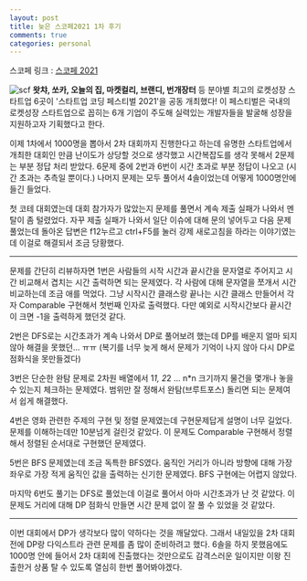 ```yaml
---
layout: post
title: 늦은 스코페2021 1차 후기
comments: true 
categories: personal
---
```


스코페 링크 : [스코페 2021](https://scofe2021.goorm.io/assessment/25665/startup-coding-festival-2021)

![scf](https://statics.goorm.io/scofe2021/scofe_RP_web_210224_goorm_1.jpg)
**왓챠, 쏘카, 오늘의 집, 마켓컬리, 브랜디, 번개장터** 등 분야별 최고의 로켓성장 스타트업 6곳이 '스타트업 코딩 페스티벌 2021'을 공동 개최했다! 이 페스티벌은 국내의 로켓성장 스타트업으로 꼽히는 6개 기업이 주도해 실력있는 개발자들을 발굴해 성장을 지원하고자 기획했다고 한다.

이제 1차에서 1000명을 뽑아서 2차 대회까지 진행한다고 하는데 유명한 스타트업에서 개최한 대회인 만큼 난이도가 상당할 것으로 생각했고 시간복잡도를 생각 못해서 2문제는 부분 정답 처리 받았다.
6문제 중에 2번과 6번이 시간 초과로 부분 정답이 나오고 (시간 초과는 추측일 뿐이다.)
나머지 문제는 모두 풀어서 4솔이었는데 어떻게 1000명안에 들긴 들었다.

첫 코테 대회였는데 대회 참가자가 많았는지 문제를 풀면서 계속 제출 실패가 나와서 멘탈이 좀 털렸었다. 
자꾸 제출 실패가 나와서 일단 이슈에 대해 문의 넣어두고 다음 문제 풀었는데 돌아온 답변은 f12누르고 ctrl+F5를 눌러 강제 새로고침을 하라는 이야기였는데 이걸로 해결되서 조금 당황했다.

- - -
문제를 간단히 리뷰하자면 
1번은 사람들의 시작 시간과 끝시간을 문자열로 주어지고 시간 비교해서 겹치는 시간 출력하면 되는 문제였다.
각 사람에 대해 문자열을 쪼개서 시간 비교하는데 조금 애를 먹었다. 그냥 시작시간 클래스랑 끝나는 시간 클래스 만들어서 각자 Comparable 구현해서 첫번째 인자로 출력했다. 다만 예외로 시작시간보다 끝시간이 크면 -1을 출력하게 했던것 같다.

2번은 DFS로는 시간초과가 계속 나와서 DP로 풀어보려 했는데 DP를 배운지 얼마 되지 않아 해결을 못했던... ㅠㅠ
(복기를 너무 늦게 해서 문제가 기억이 나지 않아 다시 DP로 점화식을 못만들겠다)

3번은 단순한 완탐 문제로 2차원 배열에서 1*1, 2*2 ... n*n 크기까지 물건을 몇개나 놓을수 있는지 체크하는 문제였다.
범위만 잘 정해서 완탐(브루트포스) 돌리면 되는 문제여서 쉽게 해결했다.

4번은 영화 관련한 주제의 구현 및 정렬 문제였는데 구현문제답게 설명이 너무 길었다. 문제를 이해하는데만 10분넘게 걸린것 같았다.
이 문제도 Comparable 구현해서 정렬해서 정렬된 순서대로 구현했던 문제였다.

5번은 BFS 문제였는데 조금 독특한 BFS였다. 움직인 거리가 아니라 방향에 대해 가장 좌우로 가장 적게 움직인 값을 출력하는 신기한 문제였다. BFS 구현에는 어렵지 않았다.

마지막 6번도 풀기는 DFS로 풀었는데 이걸로 풀어서 아마 시간초과가 난 것 같았다. 이 문제도 거리에 대해 DP 점화식 만들면 시간 문제 없이 잘 풀 수 있었을 것 같았다.

- - - 

이번 대회에서 DP가 생각보다 많이 약하다는 것을 깨달았다. 그래서 내일있을 2차 대회 전에 DP랑 다익스트라 관련 문제를 좀 많이 준비하려고 했다. 6솔을 하지 못했음에도 1000명 안에 들어서 2차 대회에 진출했다는 것만으로도 감격스러운 일이지만 이왕 진출한거 상품 탈 수 있도록 열심히 한번 풀어봐야겠다.